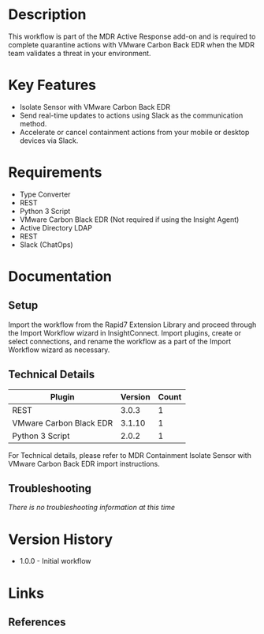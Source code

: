 # Description

This workflow is part of the MDR Active Response add-on and is required to complete quarantine actions with VMware Carbon Back EDR when the MDR team validates a threat in your environment.

# Key Features

* Isolate Sensor with VMware Carbon Back EDR
* Send real-time updates to actions using Slack as the communication method.
* Accelerate or cancel containment actions from your mobile or desktop devices via Slack.


# Requirements

* Type Converter
* REST 
* Python 3 Script 
* VMware Carbon Black EDR (Not required if using the Insight Agent)
* Active Directory LDAP 
* REST 
* Slack (ChatOps)


# Documentation

## Setup

Import the workflow from the Rapid7 Extension Library and proceed through the Import Workflow wizard in InsightConnect. Import plugins, create or select connections, and rename the workflow as a part of the Import Workflow wizard as necessary.
 
## Technical Details

|Plugin|Version|Count|
|----|----|--------|
|REST|3.0.3|1|
|VMware Carbon Black EDR|3.1.10|1|
|Python 3 Script|2.0.2|1|

For Technical details, please refer to MDR Containment Isolate Sensor with VMware Carbon Back EDR import instructions.

## Troubleshooting

_There is no troubleshooting information at this time_

# Version History

* 1.0.0 - Initial workflow

# Links

## References

